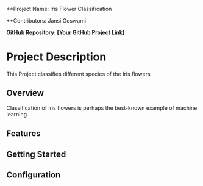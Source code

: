 **Project Name: Iris Flower Classification

**Contributors: Jansi Goswami

**GitHub Repository: [Your GitHub Project Link]**

# Project Description
This Project classifies different species of the Iris flowers


## Overview

Classification of iris flowers is perhaps the best-known example of machine learning. 

## Features



## Getting Started



## Configuration






